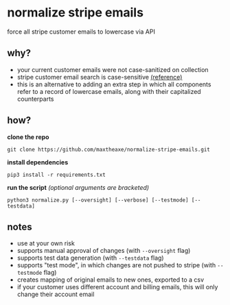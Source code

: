 # normalize stripe emails
force all stripe customer emails to lowercase via API

## why?
* your current customer emails were not case-sanitized on collection
* stripe customer email search is case-sensitive [(reference)](https://stackoverflow.com/q/73309133/4513452)
* this is an alternative to adding an extra step in which all components refer to a record of lowercase emails, along with their capitalized counterparts

## how?
**clone the repo**

`git clone https://github.com/maxtheaxe/normalize-stripe-emails.git`

**install dependencies**

`pip3 install -r requirements.txt`

**run the script** *(optional arguments are bracketed)*

`python3 normalize.py [--oversight] [--verbose] [--testmode] [--testdata]`

## notes
* use at your own risk
* supports manual approval of changes (with `--oversight` flag)
* supports test data generation (with `--testdata` flag)
* supports "test mode", in which changes are not pushed to stripe (with `--testmode` flag)
* creates mapping of original emails to new ones, exported to a csv
* if your customer uses different account and billing emails, this will only change their account email
